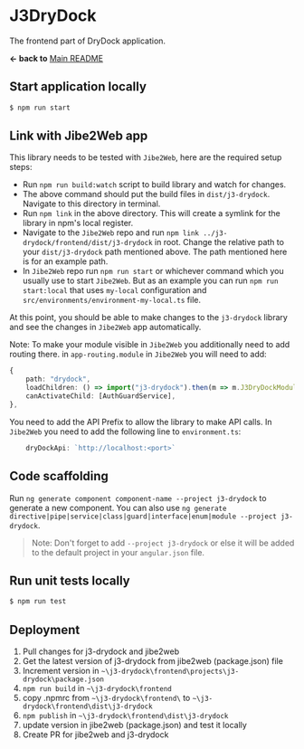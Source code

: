 # J3DryDock

The frontend part of DryDock application.

**← back to** [Main README](../README.md)


## Start application locally

```sh
$ npm run start
```

## Link with Jibe2Web app

This library needs to be tested with `Jibe2Web`, here are the required setup steps:

- Run `npm run build:watch` script to build library and watch for changes.
- The above command should put the build files in `dist/j3-drydock`. Navigate to this directory in terminal.
- Run `npm link` in the above directory. This will create a symlink for the library in npm's local register.
- Navigate to the `Jibe2Web` repo and run `npm link ../j3-drydock/frontend/dist/j3-drydock` in root. Change the relative path to your `dist/j3-drydock` path mentioned above. The path mentioned here is for an example path.
- In `Jibe2Web` repo run `npm run start` or whichever command which you usually use to start `Jibe2Web`. But as an example you can run `npm run start:local` that uses `my-local` configuration and `src/environments/environment-my-local.ts` file.

At this point, you should be able to make changes to the `j3-drydock` library and see the changes in `Jibe2Web` app automatically.

Note:
To make your module visible in `Jibe2Web` you additionally need to add routing there.
in `app-routing.module` in `Jibe2Web` you will need to add:

```ts
{
    path: "drydock",
    loadChildren: () => import("j3-drydock").then(m => m.J3DryDockModule),
    canActivateChild: [AuthGuardService],
},
```

You need to add the API Prefix to allow the library to make API calls. In `Jibe2Web` you need to add the following line to `environment.ts`:

```ts
    dryDockApi: `http://localhost:<port>`
```

## Code scaffolding

Run `ng generate component component-name --project j3-drydock` to generate a new component. You can also use `ng generate directive|pipe|service|class|guard|interface|enum|module --project j3-drydock`.

> Note: Don't forget to add `--project j3-drydock` or else it will be added to the default project in your `angular.json` file.

## Run unit tests locally

```sh
$ npm run test
```

## Deployment
1. Pull changes for j3-drydock and jibe2web
2. Get the latest version of j3-drydock from jibe2web (package.json) file
3. Increment version in `~\j3-drydock\frontend\projects\j3-drydock\package.json`
4. `npm run build` in `~\j3-drydock\frontend`
5. copy .npmrc from `~\j3-drydock\frontend\` to `~\j3-drydock\frontend\dist\j3-drydock`
6. `npm publish` in `~\j3-drydock\frontend\dist\j3-drydock`
7. update version in jibe2web (package.json) and test it locally
8. Create PR for jibe2web and j3-drydock
